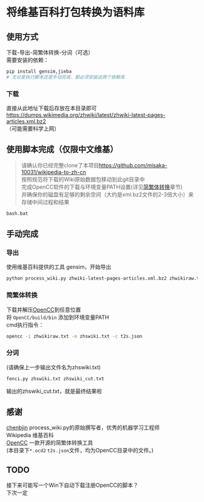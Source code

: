 # 将维基百科打包转换为语料库

## 使用方式

下载-导出-简繁体转换-分词（可选）  
需要安装的依赖：  

```bash
pip install gensim,jieba  
# 无论是执行脚本还是手动完成，都必须安装这两个依赖库
```

### 下载

直接从此地址下载后存放在本目录即可  
<https://dumps.wikimedia.org/zhwiki/latest/zhwiki-latest-pages-articles.xml.bz2>  
（可能需要科学上网）

## 使用脚本完成（仅限中文维基）

> 请确认你已经完整clone了本项目<https://github.com/misaka-10031/wikipedia-to-zh-cn>  
> 按照规范将下载的Wiki原始数据包移动到此git目录中  
> 完成OpenCC软件的下载与环境变量PATH设置(详见[简繁体转换](https://github.com/misaka-10031/wikipedia-to-zh-cn#%E7%AE%80%E7%B9%81%E4%BD%93%E8%BD%AC%E6%8D%A2)章节)  
> 并确保你的磁盘有足够的剩余空间（大约是xml.bz2文件的2-3倍大小）来存储中间过程和结果  

```bash
bash.bat
```

## 手动完成

### 导出

使用维基百科提供的工具 gensim，开始导出  

```bash
python process_wiki.py zhwiki-latest-pages-articles.xml.bz2 zhwikiraw.txt  
```

### 简繁体转换

下载并解压[OpenCC](https://github.com/BYVoid/OpenCC)到任意位置  
将 `OpenCC/build/bin` 添加到环境变量PATH  
cmd执行指令：  

```bash
opencc -i zhwikiraw.txt -o zhswiki.txt -c t2s.json  
```

### 分词

(请确保上一步输出文件名为zhswiki.txt)  

```bash
fenci.py zhswiki.txt zhswiki_cut.txt  
```

输出的zhswiki_cut.txt，就是最终结果啦  

## 感谢

[chenbjin](https://github.com/chenbjin) process_wiki.py的原始撰写者，优秀的机器学习工程师  
Wikipedia 维基百科  
[OpenCC](https://github.com/BYVoid/OpenCC) 一款开源的简繁体转换工具  
(本目录下`*.ocd2` `t2s.json`文件，均为OpenCC目录中的文件。)

## TODO

接下来可能写一个Win下自动下载注册OpenCC的脚本？  
下次一定  
